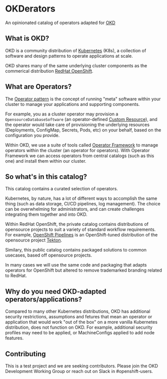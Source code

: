 OKDerators
===
An opinionated catalog of operators adapted for [OKD](https://okd.io)

## What is OKD?
OKD is a community distribution of [Kubernetes](https://kubernetes.io/) (K8s), a collection of software and design patterns to operate applications at scale.

OKD shares many of the same underlying cluster components as the commerical distribution [RedHat OpenShift](https://www.redhat.com/en/technologies/cloud-computing/openshift).

## What are Operators?
The [Operator pattern](https://kubernetes.io/docs/concepts/extend-kubernetes/operator/) is the concept of running "meta" software within your cluster to manage your applications and supporting components. 


For example, you as a cluster operator may provision a `OpensourceDatabaseSoftware` (an operator-defined [Custom Resource](https://kubernetes.io/docs/concepts/extend-kubernetes/api-extension/custom-resources/)), and the operator would take care of provisioning the underlying resources (Deployments, ConfigMap, Secrets, Pods, etc) on your behalf, based on the configuration you provide.


Within OKD, we use a suite of tools called [Operator Framework](https://operatorframework.io/) to manage operators within the cluster (an operator for operators). With Operator Framework we can access operators from central catalogs (such as this one) and install them within our cluster.

## So what's in this catalog?
This catalog contains a curated selection of operators.

Kubernetes, by nature, has a lot of different ways to accomplish the same thing (such as data storage, CI/CD pipelines, log management). The choice can be overwhelming for administrators, and can create challenges integrating them together and into OKD.

Within RedHat OpenShift, the private catalog contains distributions of opensource projects to suit a variety of standard workflow requirements. For example, [OpenShift Pipelines](https://docs.openshift.com/pipelines/latest/about/about-pipelines.html) is an OpenShift-tuned distribution of the opensource project [Tekton](https://tekton.dev/).

Similary, this public catalog contains packaged solutions to common usecases, based off opensource projects.

In many cases we will use the same code and packaging that adapts operators for OpenShift but altered to remove trademarked branding related to RedHat.

## Why do you need OKD-adapted operators/applications?
Compared to many other Kubernetes distributions, OKD has additional security restrictions, assumptions and fetures that mean an operator or application that would work "out of the box" on a more vanilla Kubernetes distribution, does not function on OKD. For example, additional security profiles may need to be applied, or MachineConfigs applied to add node features.

## Contributing
This is a test project and we are seeking contributors. Please join the OKD Development Working Group or reach out on Slack in #openshift-users.
